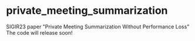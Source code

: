 # private_meeting_summarization
SIGIR23 paper "Private Meeting Summarization Without Performance Loss"
The code will release soon! 
